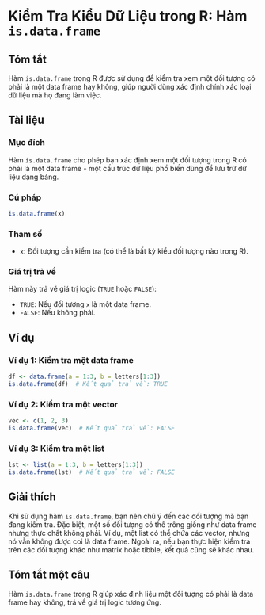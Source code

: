 <!--
Meta Description: # Kiểm Tra Kiểu Dữ Liệu trong R: Hàm `is.data.frame` ## Tóm tắt Hàm `is.data.frame` trong R được sử dụng để kiểm tra xem một đối tượng có phải là một ...
Meta Keywords: data, frame, một, đối, tượng
-->

# Kiểm Tra Kiểu Dữ Liệu trong R: Hàm `is.data.frame`

## Tóm tắt
Hàm `is.data.frame` trong R được sử dụng để kiểm tra xem một đối tượng có phải là một data frame hay không, giúp người dùng xác định chính xác loại dữ liệu mà họ đang làm việc.

## Tài liệu
### Mục đích
Hàm `is.data.frame` cho phép bạn xác định xem một đối tượng trong R có phải là một data frame - một cấu trúc dữ liệu phổ biến dùng để lưu trữ dữ liệu dạng bảng.

### Cú pháp
```R
is.data.frame(x)
```

### Tham số
- `x`: Đối tượng cần kiểm tra (có thể là bất kỳ kiểu đối tượng nào trong R).

### Giá trị trả về
Hàm này trả về giá trị logic (`TRUE` hoặc `FALSE`):
- `TRUE`: Nếu đối tượng `x` là một data frame.
- `FALSE`: Nếu không phải.

## Ví dụ
### Ví dụ 1: Kiểm tra một data frame
```R
df <- data.frame(a = 1:3, b = letters[1:3])
is.data.frame(df)  # Kết quả trả về: TRUE
```

### Ví dụ 2: Kiểm tra một vector
```R
vec <- c(1, 2, 3)
is.data.frame(vec)  # Kết quả trả về: FALSE
```

### Ví dụ 3: Kiểm tra một list
```R
lst <- list(a = 1:3, b = letters[1:3])
is.data.frame(lst)  # Kết quả trả về: FALSE
```

## Giải thích
Khi sử dụng hàm `is.data.frame`, bạn nên chú ý đến các đối tượng mà bạn đang kiểm tra. Đặc biệt, một số đối tượng có thể trông giống như data frame nhưng thực chất không phải. Ví dụ, một list có thể chứa các vector, nhưng nó vẫn không được coi là data frame. Ngoài ra, nếu bạn thực hiện kiểm tra trên các đối tượng khác như matrix hoặc tibble, kết quả cũng sẽ khác nhau.

## Tóm tắt một câu
Hàm `is.data.frame` trong R giúp xác định liệu một đối tượng có phải là data frame hay không, trả về giá trị logic tương ứng.